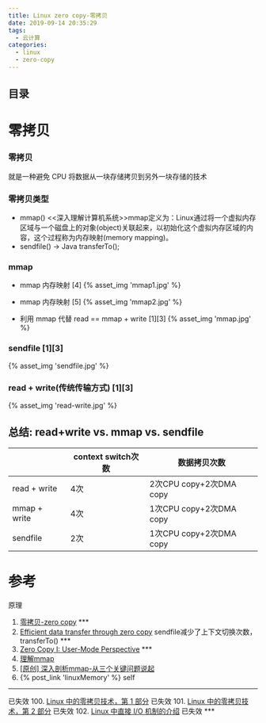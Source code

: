 ```yaml
---
title: Linux zero copy-零拷贝
date: 2019-09-14 20:35:29
tags:
  - 云计算
categories:
  - linux 
  - zero-copy
---
```


<p></p>
<!-- more -->

## 目录
<!-- toc -->

# 零拷贝
### 零拷贝
  就是一种避免 CPU 将数据从一块存储拷贝到另外一块存储的技术

### 零拷贝类型
  + mmap()
    <<深入理解计算机系统>>mmap定义为：Linux通过将一个虚拟内存区域与一个磁盘上的对象(object)关联起来，以初始化这个虚拟内存区域的内容，这个过程称为内存映射(memory mapping)。
  + sendfile() -> Java transferTo();

### mmap
+ mmap 内存映射 [4]
{%  asset_img  'mmap1.jpg'  %}

+ mmap 内存映射 [5]
{%  asset_img  'mmap2.jpg'  %}

+ 利用 mmap 代替 read  ==  mmap + write [1][3]
{%  asset_img  'mmap.jpg'  %}

### sendfile [1][3]
{%  asset_img  'sendfile.jpg'  %}

### read + write(传统传输方式)  [1][3]
{%  asset_img  'read-write.jpg'  %}

## 总结: read+write vs. mmap vs. sendfile
|              | context switch次数 | 数据拷贝次数            |
| ------------ | ------------------ | ----------------------- |
| read + write | 4次                | 2次CPU copy+2次DMA copy |
| mmap + write | 4次                | 1次CPU copy+2次DMA copy |
| sendfile     | 2次                | 1次CPU copy+2次DMA copy |



# 参考

原理
1. [零拷贝-zero copy](https://www.cnblogs.com/AaronCui/p/10528046.html) *** 
2. [Efficient data transfer through zero copy](https://developer.ibm.com/articles/j-zerocopy/)
   sendfile减少了上下文切换次数，transferTo()  ***
3. [Zero Copy I: User-Mode Perspective](https://www.linuxjournal.com/article/6345)   ***
4. [理解mmap](https://cloud.tencent.com/developer/article/1145377)
5. [[原创] 深入剖析mmap-从三个关键问题说起](https://www.jianshu.com/p/eece39beee20)
6. {% post_link 'linuxMemory' %} self

---

已失效
100. [Linux 中的零拷贝技术，第 1 部分](https://www.ibm.com/developerworks/cn/linux/l-cn-zerocopy1/)  已失效
101. [Linux 中的零拷贝技术，第 2 部分](https://www.ibm.com/developerworks/cn/linux/l-cn-zerocopy2/)  已失效
102. [Linux 中直接 I/O 机制的介绍](https://www.ibm.com/developerworks/cn/linux/l-cn-directio/)     已失效  ***